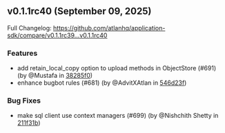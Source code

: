 ## v0.1.1rc40 (September 09, 2025)

Full Changelog: https://github.com/atlanhq/application-sdk/compare/v0.1.1rc39...v0.1.1rc40

### Features

- add retain_local_copy option to upload methods in ObjectStore (#691) (by @Mustafa in [38285f0](https://github.com/atlanhq/application-sdk/commit/38285f0))
- enhance bugbot rules (#681) (by @AdvitXAtlan in [546d23f](https://github.com/atlanhq/application-sdk/commit/546d23f))

### Bug Fixes

- make sql client use context managers (#699) (by @Nishchith Shetty in [211f31b](https://github.com/atlanhq/application-sdk/commit/211f31b))
